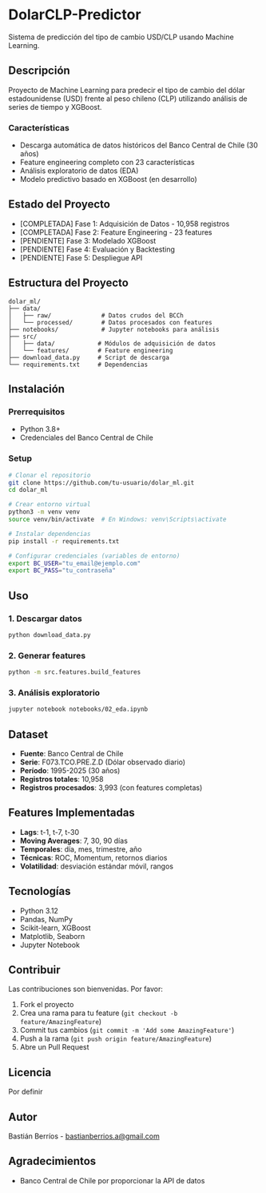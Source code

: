 # DolarCLP-Predictor

Sistema de predicción del tipo de cambio USD/CLP usando Machine Learning.

## Descripción

Proyecto de Machine Learning para predecir el tipo de cambio del dólar estadounidense (USD) frente al peso chileno (CLP) utilizando análisis de series de tiempo y XGBoost.

### Características

- Descarga automática de datos históricos del Banco Central de Chile (30 años)
- Feature engineering completo con 23 características
- Análisis exploratorio de datos (EDA)
- Modelo predictivo basado en XGBoost (en desarrollo)

## Estado del Proyecto

- [COMPLETADA] Fase 1: Adquisición de Datos - 10,958 registros
- [COMPLETADA] Fase 2: Feature Engineering - 23 features
- [PENDIENTE] Fase 3: Modelado XGBoost
- [PENDIENTE] Fase 4: Evaluación y Backtesting
- [PENDIENTE] Fase 5: Despliegue API

## Estructura del Proyecto

```
dolar_ml/
├── data/
│   ├── raw/              # Datos crudos del BCCh
│   └── processed/        # Datos procesados con features
├── notebooks/            # Jupyter notebooks para análisis
├── src/
│   ├── data/            # Módulos de adquisición de datos
│   └── features/        # Feature engineering
├── download_data.py     # Script de descarga
└── requirements.txt     # Dependencias
```

## Instalación

### Prerrequisitos

- Python 3.8+
- Credenciales del Banco Central de Chile

### Setup

```bash
# Clonar el repositorio
git clone https://github.com/tu-usuario/dolar_ml.git
cd dolar_ml

# Crear entorno virtual
python3 -m venv venv
source venv/bin/activate  # En Windows: venv\Scripts\activate

# Instalar dependencias
pip install -r requirements.txt

# Configurar credenciales (variables de entorno)
export BC_USER="tu_email@ejemplo.com"
export BC_PASS="tu_contraseña"
```

## Uso

### 1. Descargar datos

```bash
python download_data.py
```

### 2. Generar features

```bash
python -m src.features.build_features
```

### 3. Análisis exploratorio

```bash
jupyter notebook notebooks/02_eda.ipynb
```

## Dataset

- **Fuente**: Banco Central de Chile
- **Serie**: F073.TCO.PRE.Z.D (Dólar observado diario)
- **Período**: 1995-2025 (30 años)
- **Registros totales**: 10,958
- **Registros procesados**: 3,993 (con features completas)

## Features Implementadas

- **Lags**: t-1, t-7, t-30
- **Moving Averages**: 7, 30, 90 días
- **Temporales**: día, mes, trimestre, año
- **Técnicas**: ROC, Momentum, retornos diarios
- **Volatilidad**: desviación estándar móvil, rangos

## Tecnologías

- Python 3.12
- Pandas, NumPy
- Scikit-learn, XGBoost
- Matplotlib, Seaborn
- Jupyter Notebook

## Contribuir

Las contribuciones son bienvenidas. Por favor:

1. Fork el proyecto
2. Crea una rama para tu feature (`git checkout -b feature/AmazingFeature`)
3. Commit tus cambios (`git commit -m 'Add some AmazingFeature'`)
4. Push a la rama (`git push origin feature/AmazingFeature`)
5. Abre un Pull Request

## Licencia

Por definir

## Autor

Bastián Berríos - bastianberrios.a@gmail.com

## Agradecimientos

- Banco Central de Chile por proporcionar la API de datos
